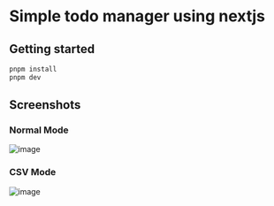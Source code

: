 # Simple todo manager using nextjs

## Getting started 

```bash
pnpm install
pnpm dev
```

## Screenshots

### Normal Mode
![image](https://github.com/user-attachments/assets/a0aea9f2-1e6e-4d65-af1f-69fecf20f03a)

### CSV Mode

![image](https://github.com/user-attachments/assets/7dab5e3d-1c0f-45e6-8e3c-d74ac02a6f81)


